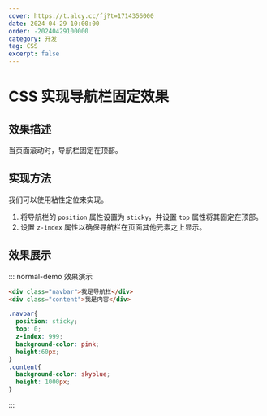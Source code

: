 ```yaml
---
cover: https://t.alcy.cc/fj?t=1714356000
date: 2024-04-29 10:00:00
order: -20240429100000
category: 开发
tag: CSS
excerpt: false
---
```


# CSS 实现导航栏固定效果

## 效果描述

当页面滚动时，导航栏固定在顶部。

## 实现方法

我们可以使用粘性定位来实现。

1. 将导航栏的 `position` 属性设置为 `sticky`，并设置 `top` 属性将其固定在顶部。
2. 设置 `z-index` 属性以确保导航栏在页面其他元素之上显示。

## 效果展示

::: normal-demo 效果演示

```html
<div class="navbar">我是导航栏</div>
<div class="content">我是内容</div>
```

```css
.navbar{
  position: sticky;
  top: 0;
  z-index: 999;
  background-color: pink;
  height:60px;
}
.content{
  background-color: skyblue;
  height: 1000px;
}
```

:::
